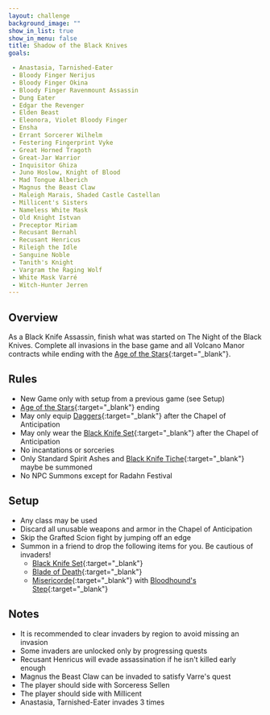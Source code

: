 ```yaml
---
layout: challenge
background_image: ""
show_in_list: true
show_in_menu: false
title: Shadow of the Black Knives
goals:

 - Anastasia, Tarnished-Eater
 - Bloody Finger Nerijus
 - Bloody Finger Okina
 - Bloody Finger Ravenmount Assassin
 - Dung Eater
 - Edgar the Revenger
 - Elden Beast
 - Eleonora, Violet Bloody Finger
 - Ensha
 - Errant Sorcerer Wilhelm
 - Festering Fingerprint Vyke
 - Great Horned Tragoth
 - Great-Jar Warrior
 - Inquisitor Ghiza
 - Juno Hoslow, Knight of Blood
 - Mad Tongue Alberich
 - Magnus the Beast Claw
 - Maleigh Marais, Shaded Castle Castellan
 - Millicent's Sisters
 - Nameless White Mask
 - Old Knight Istvan
 - Preceptor Miriam
 - Recusant Bernahl
 - Recusant Henricus
 - Rileigh the Idle
 - Sanguine Noble
 - Tanith's Knight
 - Vargram the Raging Wolf
 - White Mask Varré
 - Witch-Hunter Jerren
---
```


## Overview

As a Black Knife Assassin, finish what was started on The Night of the Black Knives. Complete all invasions in the base game and all Volcano Manor contracts while ending with the [Age of the Stars](https://eldenring.wiki.fextralife.com/Endings#ageofthestars){:target="_blank"}.

## Rules

- New Game only with setup from a previous game (see Setup)
- [Age of the Stars](https://eldenring.wiki.fextralife.com/Endings#ageofthestars){:target="_blank"} ending
- May only equip [Daggers](https://eldenring.wiki.fextralife.com/Daggers){:target="_blank"} after the Chapel of Anticipation
- May only wear the [Black Knife Set](https://eldenring.wiki.fextralife.com/Black+Knife+Set){:target="_blank"} after the Chapel of Anticipation
- No incantations or sorceries
- Only Standard Spirit Ashes and [Black Knife Tiche](https://eldenring.wiki.fextralife.com/Black+Knife+Tiche+Ashes){:target="_blank"} maybe be summoned
- No NPC Summons except for Radahn Festival

## Setup

- Any class may be used
- Discard all unusable weapons and armor in the Chapel of Anticipation
- Skip the Grafted Scion fight by jumping off an edge
- Summon in a friend to drop the following items for you. Be cautious of invaders!
  - [Black Knife Set](https://eldenring.wiki.fextralife.com/Black+Knife+Set){:target="_blank"}
  - [Blade of Death](https://eldenring.wiki.fextralife.com/Blade+of+Death){:target="_blank"}
  - [Misericorde](https://eldenring.wiki.fextralife.com/Misericorde){:target="_blank"} with [Bloodhound's Step](https://eldenring.wiki.fextralife.com/Bloodhound's+Step){:target="_blank"}

## Notes

 - It is recommended to clear invaders by region to avoid missing an invasion
 - Some invaders are unlocked only by progressing quests
 - Recusant Henricus will evade assassination if he isn't killed early enough
 - Magnus the Beast Claw can be invaded to satisfy Varre's quest
 - The player should side with Sorceress Sellen
 - The player should side with Millicent
 - Anastasia, Tarnished-Eater invades 3 times


